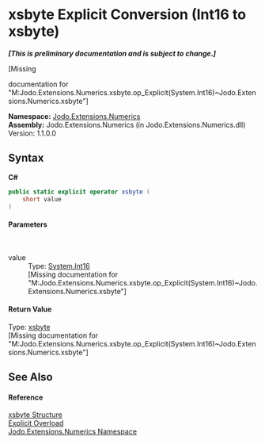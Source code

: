 # xsbyte&nbsp;Explicit Conversion (Int16 to xsbyte)
 _**\[This is preliminary documentation and is subject to change.\]**_

\[Missing <summary> documentation for "M:Jodo.Extensions.Numerics.xsbyte.op_Explicit(System.Int16)~Jodo.Extensions.Numerics.xsbyte"\]

**Namespace:**&nbsp;<a href="N_Jodo_Extensions_Numerics">Jodo.Extensions.Numerics</a><br />**Assembly:**&nbsp;Jodo.Extensions.Numerics (in Jodo.Extensions.Numerics.dll) Version: 1.1.0.0

## Syntax

**C#**<br />
``` C#
public static explicit operator xsbyte (
	short value
)
```


#### Parameters
&nbsp;<dl><dt>value</dt><dd>Type: <a href="https://docs.microsoft.com/dotnet/api/system.int16" target="_blank" rel="noopener noreferrer">System.Int16</a><br />\[Missing <param name="value"/> documentation for "M:Jodo.Extensions.Numerics.xsbyte.op_Explicit(System.Int16)~Jodo.Extensions.Numerics.xsbyte"\]</dd></dl>

#### Return Value
Type: <a href="T_Jodo_Extensions_Numerics_xsbyte">xsbyte</a><br />\[Missing <returns> documentation for "M:Jodo.Extensions.Numerics.xsbyte.op_Explicit(System.Int16)~Jodo.Extensions.Numerics.xsbyte"\]

## See Also


#### Reference
<a href="T_Jodo_Extensions_Numerics_xsbyte">xsbyte Structure</a><br /><a href="Overload_Jodo_Extensions_Numerics_xsbyte_op_Explicit">Explicit Overload</a><br /><a href="N_Jodo_Extensions_Numerics">Jodo.Extensions.Numerics Namespace</a><br />